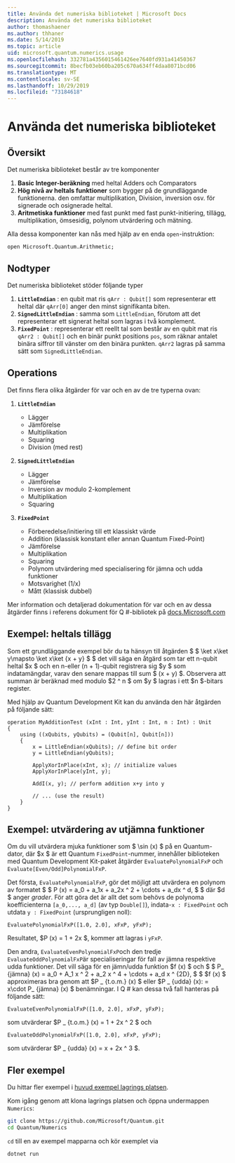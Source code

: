 ```yaml
---
title: Använda det numeriska biblioteket | Microsoft Docs
description: Använda det numeriska biblioteket
author: thomashaener
ms.author: thhaner
ms.date: 5/14/2019
ms.topic: article
uid: microsoft.quantum.numerics.usage
ms.openlocfilehash: 332781a4356015461426ee7640fd931a41450367
ms.sourcegitcommit: 8becfb03eb60ba205c670a634ff4daa8071bcd06
ms.translationtype: MT
ms.contentlocale: sv-SE
ms.lasthandoff: 10/29/2019
ms.locfileid: "73184618"
---
```

# <a name="using-the-numerics-library"></a>Använda det numeriska biblioteket

## <a name="overview"></a>Översikt

Det numeriska biblioteket består av tre komponenter

1. **Basic Integer-beräkning** med heltal Adders och Comparators
1. **Hög nivå av heltals funktioner** som bygger på de grundläggande funktionerna. den omfattar multiplikation, Division, inversion osv.  för signerade och osignerade heltal.
1. **Aritmetiska funktioner** med fast punkt med fast punkt-initiering, tillägg, multiplikation, ömsesidig, polynom utvärdering och mätning.

Alla dessa komponenter kan nås med hjälp av en enda `open`-instruktion:
```qsharp
open Microsoft.Quantum.Arithmetic;
```

## <a name="types"></a>Nodtyper

Det numeriska biblioteket stöder följande typer

1. **`LittleEndian`** : en qubit mat ris `qArr : Qubit[]` som representerar ett heltal där `qArr[0]` anger den minst signifikanta biten.
1. **`SignedLittleEndian`** : samma som `LittleEndian`, förutom att det representerar ett signerat heltal som lagras i två komplement.
1. **`FixedPoint`** : representerar ett reellt tal som består av en qubit mat ris `qArr2 : Qubit[]` och en binär punkt positions `pos`, som räknar antalet binära siffror till vänster om den binära punkten. `qArr2` lagras på samma sätt som `SignedLittleEndian`.

## <a name="operations"></a>Operations

Det finns flera olika åtgärder för var och en av de tre typerna ovan:

1. **`LittleEndian`**
    - Lägger
    - Jämförelse
    - Multiplikation
    - Squaring
    - Division (med rest)

1. **`SignedLittleEndian`**
    - Lägger
    - Jämförelse
    - Inversion av modulo 2-komplement
    - Multiplikation
    - Squaring

1. **`FixedPoint`**
    - Förberedelse/initiering till ett klassiskt värde
    - Addition (klassisk konstant eller annan Quantum Fixed-Point)
    - Jämförelse
    - Multiplikation
    - Squaring
    - Polynom utvärdering med specialisering för jämna och udda funktioner
    - Motsvarighet (1/x)
    - Mått (klassisk dubbel)

Mer information och detaljerad dokumentation för var och en av dessa åtgärder finns i referens dokument för Q #-bibliotek på [docs.Microsoft.com](https://docs.microsoft.com/en-us/quantum)

## <a name="sample-integer-addition"></a>Exempel: heltals tillägg

Som ett grundläggande exempel bör du ta hänsyn till åtgärden $ $ \ket x\ket y\mapsto \ket x\ket {x + y} $ $ det vill säga en åtgärd som tar ett n-qubit heltal $x $ och en n-eller (n + 1)-qubit registrera sig $y $ som indatamängdar, varav den senare mappas till sum $ (x + y) $. Observera att summan är beräknad med modulo $2 ^ n $ om $y $ lagras i ett $n $-bitars register.

Med hjälp av Quantum Development Kit kan du använda den här åtgärden på följande sätt:
```qsharp
operation MyAdditionTest (xInt : Int, yInt : Int, n : Int) : Unit
{
    using ((xQubits, yQubits) = (Qubit[n], Qubit[n]))
    {
        x = LittleEndian(xQubits); // define bit order
        y = LittleEndian(yQubits);
        
        ApplyXorInPlace(xInt, x); // initialize values
        ApplyXorInPlace(yInt, y);
        
        AddI(x, y); // perform addition x+y into y
        
        // ... (use the result)
    }
}
```

## <a name="sample-evaluating-smooth-functions"></a>Exempel: utvärdering av utjämna funktioner

Om du vill utvärdera mjuka funktioner som $ \sin (x) $ på en Quantum-dator, där $x $ är ett Quantum `FixedPoint`-nummer, innehåller biblioteken med Quantum Development Kit-paket åtgärder `EvaluatePolynomialFxP` och `Evaluate[Even/Odd]PolynomialFxP`.

Det första, `EvaluatePolynomialFxP`, gör det möjligt att utvärdera en polynom av formatet $ $ P (x) = a_0 + a_1x + a_2x ^ 2 + \cdots + a_dx ^ d, $ $ där $d $ anger *grader*. För att göra det är allt det som behövs de polynoma koefficienterna `[a_0,..., a_d]` (av typ `Double[]`), indata-`x : FixedPoint` och utdata `y : FixedPoint` (ursprungligen noll):
```qsharp
EvaluatePolynomialFxP([1.0, 2.0], xFxP, yFxP);
```
Resultatet, $P (x) = 1 + 2x $, kommer att lagras i `yFxP`.

Den andra, `EvaluateEvenPolynomialFxP`och den tredje `EvaluateOddPolynomialFxP`är specialiseringar för fall av jämna respektive udda funktioner. Det vill säga för en jämn/udda funktion $f (x) $ och $ $ P_ {jämna} (x) = a_0 + A_1 x ^ 2 + a_2 x ^ 4 + \cdots + a_d x ^ {2D}, $ $ $f (x) $ approximeras bra genom att $P _ {t.o.m.} (x) $ eller $P _ {udda} (x): = x\cdot P_ {jämna} (x) $ benämningar.
I Q # kan dessa två fall hanteras på följande sätt:
```qsharp
EvaluateEvenPolynomialFxP([1.0, 2.0], xFxP, yFxP);
```
som utvärderar $P _ {t.o.m.} (x) = 1 + 2x ^ 2 $ och
```qsharp
EvaluateOddPolynomialFxP([1.0, 2.0], xFxP, yFxP);
```
som utvärderar $P _ {udda} (x) = x + 2x ^ 3 $.

## <a name="more-samples"></a>Fler exempel

Du hittar fler exempel i [huvud exempel lagrings platsen](https://github.com/Microsoft/Quantum).

Kom igång genom att klona lagrings platsen och öppna undermappen `Numerics`:

```bash
git clone https://github.com/Microsoft/Quantum.git
cd Quantum/Numerics
```

`cd` till en av exempel mapparna och kör exemplet via

```bash
dotnet run
```
